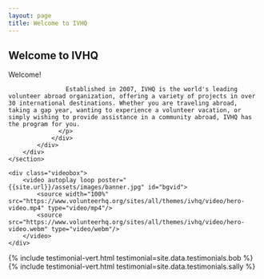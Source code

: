 ```yaml
---
layout: page
title: Welcome to IVHQ
---
```

<!-- banner start -->
<!-- ================ -->
<div class="banner">
    <section class="bannerTxt" id="bannerTxt">
        <div class="container">
            <div class="row">
                <div class="col-md-8 col-md-offset-2 text-center inner">
                  <h2 class="animated fadeInDown">Welcome to <span>IVHQ</span></h2>
                  <p class="animated fadeInUp delay-05s">
                    Welcome!

                    Established in 2007, IVHQ is the world's leading volunteer abroad organization, offering a variety of projects in over 30 international destinations. Whether you are traveling abroad, taking a gap year, wanting to experience a volunteer vacation, or simply wishing to provide assistance in a community abroad, IVHQ has the program for you.
                  </p>
                </div>
            </div>
        </div>
    </section>

    <div class="videobox">
        <video autoplay loop poster="{{site.url}}/assets/images/banner.jpg" id="bgvid">
            <source width="100%" src="https://www.volunteerhq.org/sites/all/themes/ivhq/video/hero-video.mp4" type="video/mp4"/>
            <source src="https://www.volunteerhq.org/sites/all/themes/ivhq/video/hero-video.webm" type="video/webm"/>
        </video>
    </div>
</div>
<!-- banner end -->

<!-- testimonial start -->
<!-- ================ -->
<section class="testimonial">
{% include testimonial-vert.html testimonial=site.data.testimonials.bob %}
{% include testimonial-vert.html testimonial=site.data.testimonials.sally %}
</section>
<!-- testimonial end -->
